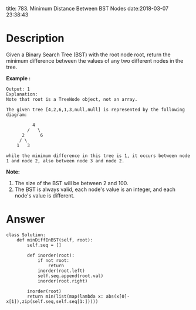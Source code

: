 title: 783. Minimum Distance Between BST Nodes
date:2018-03-07 23:38:43

# Description
Given a Binary Search Tree (BST) with the root node root, return the minimum difference between the values of any two different nodes in the tree.

**Example :**
```Input: root = [4,2,6,1,3,null,null]
Output: 1
Explanation:
Note that root is a TreeNode object, not an array.

The given tree [4,2,6,1,3,null,null] is represented by the following diagram:

          4
        /   \
      2      6
     / \    
    1   3  

while the minimum difference in this tree is 1, it occurs between node 1 and node 2, also between node 3 and node 2.
```
**Note:**
1. The size of the BST will be between 2 and 100.
2. The BST is always valid, each node's value is an integer, and each node's value is different.

# Answer
```python3
class Solution:
    def minDiffInBST(self, root):
        self.seq = []
        
        def inorder(root):
            if not root:
                return
            inorder(root.left)
            self.seq.append(root.val)
            inorder(root.right)
        
        inorder(root)
        return min(list(map(lambda x: abs(x[0]-x[1]),zip(self.seq,self.seq[1:]))))
```